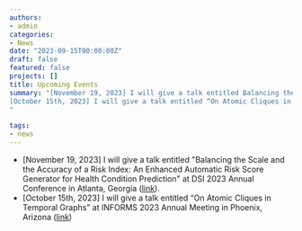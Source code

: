 ```yaml
---
authors:
- admin
categories:
- News
date: "2023-09-15T00:00:00Z"
draft: false
featured: false
projects: []
title: Upcoming Events
summary: "[November 19, 2023] I will give a talk entitled Balancing the Scale and the Accuracy of a Risk Index: An Enhanced Automatic Risk Score Generator for Health Condition Prediction at DSI 2023 Annual Conference in Atlanta, Georgia ([link](https://convention2.allacademic.com/one/dsi/dsi23/index.php?cmd=Online+Program+View+Session&selected_session_id=2099713&PHPSESSID=23v4behj8b1kp2lrvohql3g7es)).<br>
[October 15th, 2023] I will give a talk entitled “On Atomic Cliques in Temporal Graphs” at INFORMS 2023 Annual Meeting in Phoenix, Arizona ([link](https://www.abstractsonline.com/pp8/#!/10856/session/80Integer)).
"

tags:
- news
---
```


- [November 19, 2023] I will give a talk entitled "Balancing the Scale and the Accuracy of a Risk Index: An Enhanced Automatic Risk Score Generator for Health Condition Prediction" at DSI 2023 Annual Conference in Atlanta, Georgia ([link](https://convention2.allacademic.com/one/dsi/dsi23/index.php?cmd=Online+Program+View+Session&selected_session_id=2099713&PHPSESSID=23v4behj8b1kp2lrvohql3g7es)).
- [October 15th, 2023] I will give a talk entitled “On Atomic Cliques in Temporal Graphs” at INFORMS 2023 Annual Meeting in Phoenix, Arizona ([link](https://www.abstractsonline.com/pp8/#!/10856/session/80Integer))
